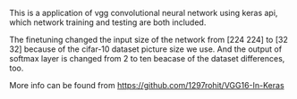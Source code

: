 This is a application of vgg convolutional neural network using keras api, which network training and testing are both included.    

The finetuning changed the input size of the network from [224 224] to [32 32] because of the cifar-10 dataset picture size we use. And the output of softmax layer is changed from 2 to ten beacase of the dataset differences, too.  

More info can be found from https://github.com/1297rohit/VGG16-In-Keras
